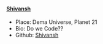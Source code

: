 #### [Shivansh](https://github.com/DarkByt31)
- Place: Dema Universe, Planet 21
- Bio: Do we Code??
- Github: [Shivansh](https://github.com/DarkByt31)


